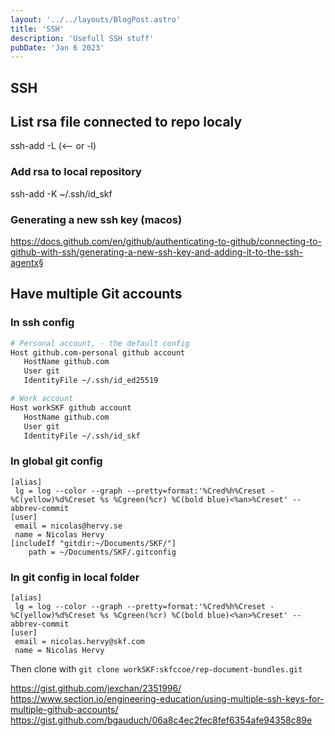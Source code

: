 ```yaml
---
layout: '../../layouts/BlogPost.astro'
title: 'SSH'
description: 'Usefull SSH stuff'
pubDate: 'Jan 6 2023'
---
```


## SSH

## List rsa file connected to repo localy

ssh-add -L (<-- or -l)

### Add rsa to local repository

ssh-add -K ~/.ssh/id_skf

### Generating a new ssh key (macos)

<https://docs.github.com/en/github/authenticating-to-github/connecting-to-github-with-ssh/generating-a-new-ssh-key-and-adding-it-to-the-ssh-agentx>§

## Have multiple Git accounts

### In ssh config

```bash
# Personal account, - the default config
Host github.com-personal github account
   HostName github.com
   User git
   IdentityFile ~/.ssh/id_ed25519

# Work account
Host workSKF github account
   HostName github.com
   User git
   IdentityFile ~/.ssh/id_skf
```

### In global git config

```text
[alias]
 lg = log --color --graph --pretty=format:'%Cred%h%Creset -%C(yellow)%d%Creset %s %Cgreen(%cr) %C(bold blue)<%an>%Creset' --abbrev-commit
[user]
 email = nicolas@hervy.se
 name = Nicolas Hervy
[includeIf "gitdir:~/Documents/SKF/"]
    path = ~/Documents/SKF/.gitconfig
```

### In git config in local folder

```text
[alias]
 lg = log --color --graph --pretty=format:'%Cred%h%Creset -%C(yellow)%d%Creset %s %Cgreen(%cr) %C(bold blue)<%an>%Creset' --abbrev-commit
[user]
 email = nicolas.hervy@skf.com
 name = Nicolas Hervy
```

Then clone with `git clone workSKF:skfccoe/rep-document-bundles.git`

<https://gist.github.com/jexchan/2351996/>
<https://www.section.io/engineering-education/using-multiple-ssh-keys-for-multiple-github-accounts/>
<https://gist.github.com/bgauduch/06a8c4ec2fec8fef6354afe94358c89e>
